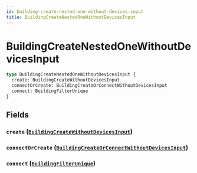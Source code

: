 ```yaml
---
id: building-create-nested-one-without-devices-input
title: BuildingCreateNestedOneWithoutDevicesInput
---
```


 # BuildingCreateNestedOneWithoutDevicesInput





```graphql
type BuildingCreateNestedOneWithoutDevicesInput {
  create: BuildingCreateWithoutDevicesInput
  connectOrCreate: BuildingCreateOrConnectWithoutDevicesInput
  connect: BuildingFilterUnique
}
```


## Fields

### `create` ([`BuildingCreateWithoutDevicesInput`](/inputs/building-create-without-devices-input))




### `connectOrCreate` ([`BuildingCreateOrConnectWithoutDevicesInput`](/inputs/building-create-or-connect-without-devices-input))




### `connect` ([`BuildingFilterUnique`](/inputs/building-filter-unique))






